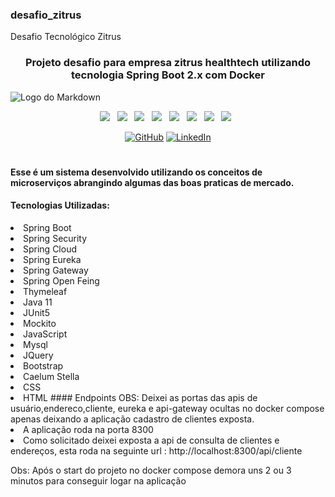 ### desafio_zitrus
Desafio Tecnológico Zitrus
<div align="center">

### Projeto desafio para empresa zitrus healthtech utilizando tecnologia Spring Boot 2.x com Docker

</div>

![Logo do Markdown](https://github.com/JesseSBezerra/desafio_zitrus/blob/master/projetoZitrus.gif?raw=true)

<p align="center">
<img src="https://img.shields.io/badge/HTML%20-%23F7DF1E.svg?&style=for-the-badge&color=E34F26" />&nbsp;&nbsp;
<img src="https://img.shields.io/badge/css%20-%23F7DF1E.svg?&style=for-the-badge&color=5BA8EE" />&nbsp;&nbsp;
<img src="https://img.shields.io/badge/JavaScript%20-%23F7DF1E.svg?&style=for-the-badge&color=F7DF1E" />&nbsp;&nbsp;
<img src="https://img.shields.io/badge/Angular%20-%23F7DF1E.svg?&style=for-the-badge&color=DD0031" />&nbsp;&nbsp;
<img src="https://img.shields.io/badge/Bootstrap%20-%23F7DF1E.svg?&style=for-the-badge&color=7044A3" />&nbsp;&nbsp;
<img src="https://img.shields.io/badge/Java%20-%23F7DF1E.svg?&style=for-the-badge&color=F7DF1E" />&nbsp;&nbsp;
<img src="https://img.shields.io/badge/Git HUB%20-%23F7DF1E.svg?&style=for-the-badge&color=000" />&nbsp;&nbsp;
  <img src="https://img.shields.io/badge/Docker %20-%23F7DF1E.svg?&style=for-the-badge&color=5BA8EE" />&nbsp;&nbsp;
</p>

<p align="center">
	<a href="https://github.com/JesseSBezerra"><img src="https://img.icons8.com/bubbles/50/000000/github.png" alt="GitHub"/></a>
	<a href="https://www.linkedin.com/in/jesse-bezerra-239187a0/"><img src="https://img.icons8.com/bubbles/50/000000/linkedin.png" alt="LinkedIn"/></a>
</p>

#
#### Esse é um sistema desenvolvido utilizando os conceitos de microserviços abrangindo algumas das boas praticas de mercado.
#### Tecnologias Utilizadas:
<li> Spring Boot
<li> Spring Security
<li> Spring Cloud
<li> Spring Eureka
<li> Spring Gateway
<li> Spring Open Feing
<li> Thymeleaf
<li> Java 11
<li> JUnit5
<li> Mockito
<li> JavaScript
<li> Mysql
<li> JQuery
<li> Bootstrap
<li> Caelum Stella
<li> CSS
<li> HTML
#### Endpoints
  OBS: Deixei as portas das apis de usuário,endereco,cliente, eureka e api-gateway ocultas no docker compose apenas deixando a aplicação cadastro de clientes exposta.
  <li> A aplicação roda na porta 8300
  <li> Como solicitado deixei exposta a api de consulta de clientes e endereços, esta roda na seguinte url : http://localhost:8300/api/cliente  
  
Obs: Após o start do projeto no docker compose demora uns 2 ou 3 minutos para conseguir logar na aplicação
#
